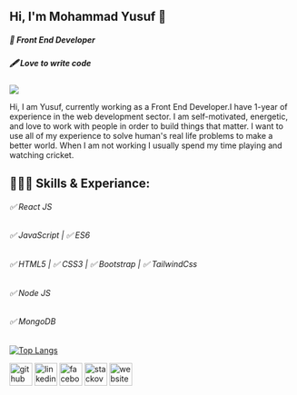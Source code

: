 ## Hi, I'm  Mohammad Yusuf 👋
##### 👑 Front End Developer
##### 🖋 Love to write code

![](https://komarev.com/ghpvc/?username=your-github-mohammadyusuf123&label=PROFILE+VIEWS)

Hi, I am Yusuf, currently working as a Front End Developer.I have 1-year of experience in the web development sector. I am self-motivated, energetic, and love to work with people in order to build things that matter.
I want to use all of my experience to solve human's real life problems to make a better world. 
When I am not working I usually spend my time playing and watching cricket.

  ## 👨🏻‍💻 Skills & Experiance:
  
  ###### ✅ React JS 
  ###### ✅ JavaScript | ✅ ES6 
  ###### ✅ HTML5 | ✅ CSS3 | ✅ Bootstrap | ✅ TailwindCss 
  ###### ✅ Node JS 
  ###### ✅ MongoDB


[![Top Langs](https://github-readme-stats.vercel.app/api/top-langs/?username=anuraghazra&layout=compact)](https://github.com/anuraghazra/github-readme-stats)

[<img src='https://cdn.jsdelivr.net/npm/simple-icons@3.0.1/icons/github.svg' alt='github' height='40'>](https://github.com/https://github.com/mohammadyusuf123)  [<img src='https://cdn.jsdelivr.net/npm/simple-icons@3.0.1/icons/linkedin.svg' alt='linkedin' height='40'>](https://www.linkedin.com/in/https://www.linkedin.com/in/mohammadyusuf123//)  [<img src='https://cdn.jsdelivr.net/npm/simple-icons@3.0.1/icons/facebook.svg' alt='facebook' height='40'>](https://www.facebook.com/mohammadyusuf123)  [<img src='https://cdn.jsdelivr.net/npm/simple-icons@3.0.1/icons/stackoverflow.svg' alt='stackoverflow' height='40'>](https://stackoverflow.com/users/https://stackoverflow.com/users/19068029/mohammad-yusuf)  [<img src='https://cdn.jsdelivr.net/npm/simple-icons@3.0.1/icons/icloud.svg' alt='website' height='40'>](https://startling-bombolone-0e65d6.netlify.app/)  

